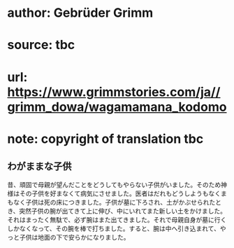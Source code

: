 # author: Gebrüder Grimm
# source: tbc
# url: https://www.grimmstories.com/ja//grimm_dowa/wagamamana_kodomo
# note: copyright of translation tbc

## わがままな子供 

昔、頑固で母親が望んだことをどうしてもやらない子供がいました。そのため神様はその子供を好まなくて病気にさせました。医者はだれもどうしようもなくまもなく子供は死の床につきました。子供が墓に下ろされ、土がかぶせられたとき、突然子供の腕が出てきて上に伸び、中にいれてまた新しい土をかけました。それはまったく無駄で、必ず腕はまた出てきました。それで母親自身が墓に行くしかなくなって、その腕を棒で打ちました。すると、腕は中へ引き込まれて、やっと子供は地面の下で安らかになりました。
